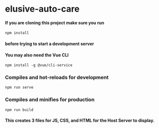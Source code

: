 # elusive-auto-care

#### If you are cloning this project make sure you run
```
npm install
```
#### before trying to start a development server

#### You may also need the Vue CLI
```
npm install -g @vue/cli-service
```

### Compiles and hot-reloads for development
```
npm run serve
```

### Compiles and minifies for production
```
npm run build
```
#### This creates 3 files for JS, CSS, and HTML for the Host Server to display.
